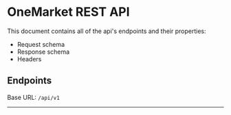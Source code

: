 # OneMarket REST API

This document contains all of the api's endpoints and their properties:

- Request schema
- Response schema
- Headers

## Endpoints

Base URL: `/api/v1`

---

